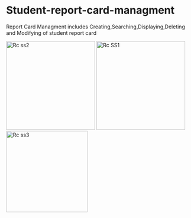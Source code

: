 # Student-report-card-managment
Report Card Managment includes Creating,Searching,Displaying,Deleting and Modifying of student report card

  
  
 <img width="240" alt="Rc ss2" src="https://user-images.githubusercontent.com/108801635/182347890-a9414f42-3a0d-4c06-b760-f6c08370ba9d.png">
  
 <img width="240" alt="Rc SS1" src="https://user-images.githubusercontent.com/108801635/182347869-a9ff7183-bbb0-426c-8ba0-a38fed5cb169.png">

 <img width="220" alt="Rc ss3" src="https://user-images.githubusercontent.com/108801635/182347731-380e3e56-0be0-4edd-929a-a9ff79638dc1.png">

